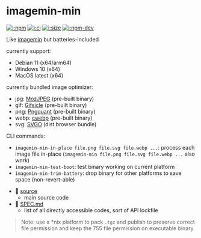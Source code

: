 # imagemin-min

[![i:npm]][l:npm]
[![i:ci]][l:ci]
[![i:size]][l:size]
[![i:npm-dev]][l:npm]

Like [imagemin][l:imagemin] but batteries-included

[i:npm]: https://img.shields.io/npm/v/imagemin-min
[i:npm-dev]: https://img.shields.io/npm/v/imagemin-min/dev
[l:npm]: https://npm.im/imagemin-min
[i:ci]: https://img.shields.io/github/workflow/status/dr-js/imagemin-min/ci-test-tag
[l:ci]: https://github.com/dr-js/imagemin-min/actions?query=workflow:ci-test-tag
[i:size]: https://packagephobia.now.sh/badge?p=imagemin-min
[l:size]: https://packagephobia.now.sh/result?p=imagemin-min

currently support:
- Debian 11 (x64/arm64)
- Windows 10 (x64)
- MacOS latest (x64)

currently bundled image optimizer:
- jpg: [MozJPEG][l:mozjpeg] (pre-built binary)
- gif: [Gifsicle][l:gifsicle] (pre-built binary)
- png: [Pngquant][l:pngquant] (pre-built binary)
- webp: [cwebp][l:cwebp] (pre-built binary)
- svg: [SVGO][l:svgo] (dist browser bundle)

CLI commands:
- `imagemin-min-in-place file.png file.svg file.webp ...`: process each image file in-place (`imagemin-min file.png file.svg file.webp ...` also work)
- `imagemin-min-test-boot`: test binary working on current platform
- `imagemin-min-trim-battery`: drop binary for other platforms to save space (non-revert-able)

[l:imagemin]: https://github.com/imagemin
[l:mozjpeg]: https://github.com/mozilla/mozjpeg
[l:gifsicle]: https://github.com/kohler/gifsicle
[l:pngquant]: https://github.com/kornelski/pngquant
[l:cwebp]: https://developers.google.com/speed/webp
[l:svgo]: https://github.com/svg/svgo

[//]: # (NON_PACKAGE_CONTENT)

- 📁 [source](source)
  - main source code
- 📄 [SPEC.md](SPEC.md)
  - list of all directly accessible codes, sort of API lockfile

> Note: use a *nix platform to pack `.tgz` and publish to preserve correct file permission
> and keep the 755 file permission on executable binary
